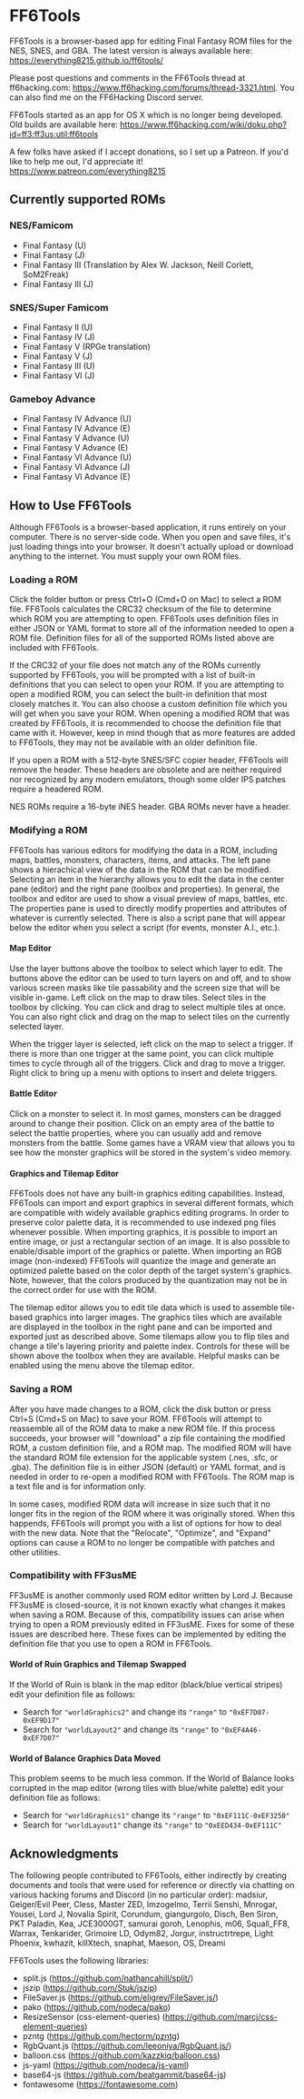 # FF6Tools

FF6Tools is a browser-based app for editing Final Fantasy ROM files for the
NES, SNES, and GBA. The latest version is always available here:
https://everything8215.github.io/ff6tools/

Please post questions and comments in the FF6Tools thread at ff6hacking.com:
https://www.ff6hacking.com/forums/thread-3321.html. You can also find me on
the FF6Hacking Discord server.

FF6Tools started as an app for OS X which is no longer being developed.
Old builds are available here:
https://www.ff6hacking.com/wiki/doku.php?id=ff3:ff3us:util:ff6tools

A few folks have asked if I accept donations, so I set up a Patreon. If you'd
like to help me out, I'd appreciate it!
https://www.patreon.com/everything8215

## Currently supported ROMs

### NES/Famicom

- Final Fantasy (U)
- Final Fantasy (J)
- Final Fantasy III (Translation by Alex W. Jackson, Neill Corlett, SoM2Freak)
- Final Fantasy III (J)

### SNES/Super Famicom

- Final Fantasy II (U)
- Final Fantasy IV (J)
- Final Fantasy V (RPGe translation)
- Final Fantasy V (J)
- Final Fantasy III (U)
- Final Fantasy VI (J)

### Gameboy Advance

- Final Fantasy IV Advance (U)
- Final Fantasy IV Advance (E)
- Final Fantasy V Advance (U)
- Final Fantasy V Advance (E)
- Final Fantasy VI Advance (U)
- Final Fantasy VI Advance (J)
- Final Fantasy VI Advance (E)

## How to Use FF6Tools

Although FF6Tools is a browser-based application, it runs entirely on your
computer. There is no server-side code. When you open and save files, it's just
loading things into your browser. It doesn't actually upload or download
anything to the internet. You must supply your own ROM files.

### Loading a ROM

Click the folder button or press Ctrl+O (Cmd+O on Mac) to select a ROM file.
FF6Tools calculates the CRC32 checksum of the file to determine which ROM you
are attempting to open. FF6Tools uses definition files in either JSON or YAML
format to store all of the information needed to open a ROM file. Definition
files for all of the supported ROMs listed above are included with FF6Tools.

If the CRC32 of your file does not match any of the ROMs currently supported
by FF6Tools, you will be prompted with a list of built-in definitions that you
can select to open your ROM. If you are attempting to open a modified ROM, you
can select the built-in definition that most closely matches it. You can also
choose a custom definition file which you will get when you save your ROM.
When opening a modified ROM that was created by FF6Tools, it is recommended
to choose the definition file that came with it. However, keep in mind though
that as more features are added to FF6Tools, they may not be available with
an older definition file.

If you open a ROM with a 512-byte SNES/SFC copier header, FF6Tools
will remove the header. These headers are obsolete and are neither required
nor recognized by any modern emulators, though some older IPS patches require
a headered ROM.

NES ROMs require a 16-byte iNES header. GBA ROMs never have a header.

### Modifying a ROM

FF6Tools has various editors for modifying the data in a ROM, including maps,
battles, monsters, characters, items, and attacks. The left pane shows a
hierachical view of the data in the ROM that can be modified. Selecting an
item in the hierarchy allows you to edit the data in the center pane (editor)
and the right pane (toolbox and properties). In general, the toolbox and editor
are used to show a visual preview of maps, battles, etc. The properties pane
is used to directly modify properties and attributes of whatever is currently
selected. There is also a script pane that will appear below the editor when
you select a script (for events, monster A.I., etc.).

#### Map Editor

Use the layer buttons above the toolbox to select which
layer to edit. The buttons above the editor can be used to turn layers on and
off, and to show various screen masks like tile passability and the screen
size that will be visible in-game. Left click on the map to draw tiles. Select
tiles in the toolbox by clicking. You can click and drag to select multiple
tiles at once. You can also right click and drag on the map to select tiles
on the currently selected layer.

When the trigger layer is selected, left click on the map to select a trigger.
If there is more than one trigger at the same point, you can click multiple
times to cycle through all of the triggers. Click and drag to move a trigger.
Right click to bring up a menu with options to insert and delete triggers.

#### Battle Editor

Click on a monster to select it. In most games, monsters can be dragged
around to change their position. Click on an empty area of the battle to
select the battle properties, where you can usually add and remove monsters
from the battle. Some games have a VRAM view that allows you to see how the
monster graphics will be stored in the system's video memory.

#### Graphics and Tilemap Editor

FF6Tools does not have any built-in graphics editing capabilities. Instead,
FF6Tools can import and export graphics in several different formats, which
are compatible with widely available graphics editing programs. In order
to preserve color palette data, it is recommended to use indexed png files
whenever possible. When importing graphics, it is possible to import an entire
image, or just a rectangular section of an image. It is also possible to
enable/disable import of the graphics or palette. When importing an RGB image
(non-indexed) FF6Tools will quantize the image and generate an optimized
palette based on the color depth of the target system's graphics. Note,
however, that the colors produced by the quantization may not be in the
correct order for use with the ROM.

The tilemap editor allows you to edit tile data which is used to assemble
tile-based graphics into larger images. The graphics tiles which are available
are displayed in the toolbox in the right pane and can be imported and exported
just as described above. Some tilemaps allow you to flip tiles and change a
tile's layering priority and palette index. Controls for these will be shown
above the toolbox when they are available. Helpful masks can be enabled using
the menu above the tilemap editor.

### Saving a ROM

After you have made changes to a ROM, click the disk button or press
Ctrl+S (Cmd+S on Mac) to save your ROM. FF6Tools will attempt to reassemble
all of the ROM data to make a new ROM file. If this process succeeds, your
browser will "download" a zip file containing the modified ROM, a custom
definition file, and a ROM map. The modified ROM will have the standard ROM
file extension for the applicable system (.nes, .sfc, or .gba). The
definition file is in either JSON (default) or YAML format, and is needed in
order to re-open a modified ROM with FF6Tools. The ROM map is a text file and
is for information only.

In some cases, modified ROM data will increase in size such that it no longer
fits in the region of the ROM where it was originally stored. When this
happends, FF6Tools will prompt you with a list of options for how to deal
with the new data. Note that the "Relocate", "Optimize", and "Expand" options
can cause a ROM to no longer be compatible with patches and other utilities.

### Compatibility with FF3usME

FF3usME is another commonly used ROM editor written by Lord J. Because FF3usME
is closed-source, it is not known exactly what changes it makes when saving a
ROM. Because of this, compatibility issues can arise when trying to
open a ROM previously edited in FF3usME. Fixes for some of these issues are
described here. These fixes can be implemented by editing the definition file
that you use to open a ROM in FF6Tools.

#### World of Ruin Graphics and Tilemap Swapped

If the World of Ruin is blank in the map editor (black/blue vertical stripes)
edit your definition file as follows:

- Search for `"worldGraphics2"` and change its `"range"` to `"0xEF7D07-0xEF9D17"`
- Search for `"worldLayout2"` and change its `"range"` to `"0xEF4A46-0xEF7D07"`

#### World of Balance Graphics Data Moved

This problem seems to be much less common. If the World of Balance looks
corrupted in the map editor (wrong tiles with blue/white palette) edit your
definition file as follows:

- Search for `"worldGraphics1"` change its `"range"` to `"0xEF111C-0xEF3250"`
- Search for `"worldLayout1"` change its `"range"` to `"0xEED434-0xEF111C"`

## Acknowledgments

The following people contributed to FF6Tools, either indirectly by creating
documents and tools that were used for reference or directly via chatting on
various hacking forums and Discord (in no particular order): madsiur,
Geiger/Evil Peer, Cless, Master ZED, Imzogelmo, Terrii Senshi, Mnrogar,
Yousei, Lord J, Novalia Spirit, Corundum, giangurgolo, Disch, Ben Siron,
PKT Paladin, Kea, JCE3000GT, samurai goroh, Lenophis, m06, Squall_FF8,
Warrax, Tenkarider, Grimoire LD, Odym82, Jorgur, instructrtrepe,
Light Phoenix, kwhazit, killXtech, snaphat, Maeson, OS, Dreami

FF6Tools uses the following libraries:

- split.js (https://github.com/nathancahill/split/)
- jszip (https://github.com/Stuk/jszip)
- FileSaver.js (https://github.com/eligrey/FileSaver.js/)
- pako (https://github.com/nodeca/pako)
- ResizeSensor (css-element-queries) (https://github.com/marcj/css-element-queries)
- pzntg (https://github.com/hectorm/pzntg)
- RgbQuant.js (https://github.com/leeoniya/RgbQuant.js/)
- balloon.css (https://github.com/kazzkiq/balloon.css)
- js-yaml (https://github.com/nodeca/js-yaml)
- base64-js (https://github.com/beatgammit/base64-js)
- fontawesome (https://fontawesome.com)
